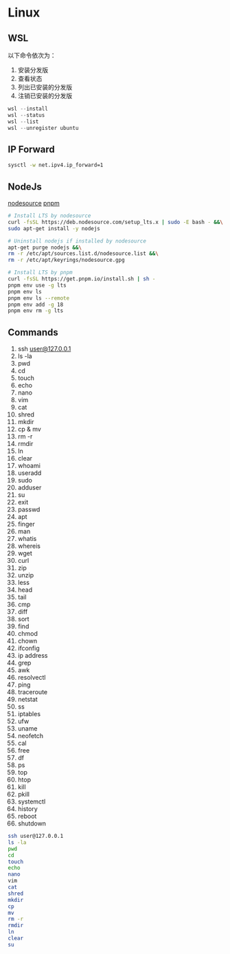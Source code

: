 # Linux

## WSL

以下命令依次为：

1. 安装分发版
2. 查看状态
3. 列出已安装的分发版
4. 注销已安装的分发版

```powershell
wsl --install
wsl --status
wsl --list
wsl --unregister ubuntu
```

## IP Forward

```bash
sysctl -w net.ipv4.ip_forward=1
```

## NodeJs

[nodesource](https://github.com/nodesource/distributions?tab=readme-ov-file#ubuntu-versions)
[pnpm](https://pnpm.io/installation#on-posix-systems)

```bash
# Install LTS by nodesource
curl -fsSL https://deb.nodesource.com/setup_lts.x | sudo -E bash - &&\
sudo apt-get install -y nodejs

# Uninstall nodejs if installed by nodesource
apt-get purge nodejs &&\
rm -r /etc/apt/sources.list.d/nodesource.list &&\
rm -r /etc/apt/keyrings/nodesource.gpg

# Install LTS by pnpm
curl -fsSL https://get.pnpm.io/install.sh | sh -
pnpm env use -g lts
pnpm env ls
pnpm env ls --remote
pnpm env add -g 18
pnpm env rm -g lts
```

## Commands

1. ssh user@127.0.0.1
2. ls -la
3. pwd
4. cd
5. touch
6. echo
7. nano
8. vim
9. cat
10. shred
11. mkdir
12. cp & mv
13. rm -r
14. rmdir
15. ln
16. clear
17. whoami
18. useradd
19. sudo
20. adduser
21. su
22. exit
23. passwd
24. apt
25. finger
26. man
27. whatis
28. whereis
29. wget
30. curl
31. zip
32. unzip
33. less
34. head
35. tail
36. cmp
37. diff
38. sort
39. find
40. chmod
41. chown
42. ifconfig
43. ip address
44. grep
45. awk
46. resolvectl
47. ping
48. traceroute
49. netstat
50. ss
51. iptables
52. ufw
53. uname
54. neofetch
55. cal
56. free
57. df
58. ps
59. top
60. htop
61. kill
62. pkill
63. systemctl
64. history
65. reboot
66. shutdown

```bash
ssh user@127.0.0.1
ls -la
pwd
cd
touch
echo
nano
vim
cat
shred
mkdir
cp
mv
rm -r
rmdir
ln
clear
su
```

